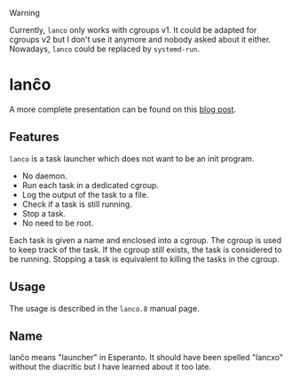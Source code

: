 > [!WARNING]
> Currently, `lanco` only works with cgroups v1. It could be adapted for cgroups
> v2 but I don't use it anymore and nobody asked about it either. Nowadays,
> `lanco` could be replaced by `systemd-run`.

lanĉo
=====

A more complete presentation can be found on this [blog post][].

[blog post]: https://vincent.bernat.ch/en/blog/2013-lanco

Features
--------

`lanco` is a task launcher which does not want to be an init program.

 - No daemon.
 - Run each task in a dedicated cgroup.
 - Log the output of the task to a file.
 - Check if a task is still running.
 - Stop a task.
 - No need to be root.

Each task is given a name and enclosed into a cgroup. The cgroup is
used to keep track of the task. If the cgroup still exists, the task
is considered to be running. Stopping a task is equivalent to killing
the tasks in the cgroup.

Usage
-----

The usage is described in the `lanco.8` manual page.

Name
----

lanĉo means "launcher" in Esperanto. It should have been spelled
"lancxo" without the diacritic but I have learned about it too late.
